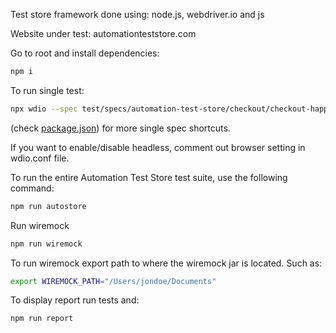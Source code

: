 Test store framework done using: node.js, webdriver.io and js

Website under test: automationteststore.com

Go to root and install dependencies:

```bash
npm i
```

To run single test:

```bash
npx wdio --spec test/specs/automation-test-store/checkout/checkout-happy.spec.js
```

(check [package.json](package.json)) for more single spec shortcuts.

If you want to enable/disable headless, comment out browser setting in wdio.conf file.

To run the entire Automation Test Store test suite, use the following command:

```bash
npm run autostore
```

Run wiremock

```bash
npm run wiremock
```

To run wiremock export path to where the wiremock jar is located. Such as:

```bash
export WIREMOCK_PATH="/Users/jondoe/Documents"
```

To display report run tests and:

```bash
npm run report
```
